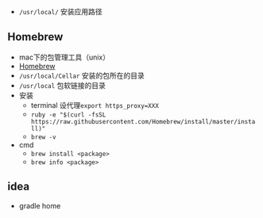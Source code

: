 
+ `/usr/local/` 安装应用路径

## Homebrew

+ mac下的包管理工具（unix）
+ [Homebrew](https://www.jianshu.com/p/934edae009e1)
+ `/usr/local/Cellar` 安装的包所在的目录
+ `/usr/local` 包软链接的目录
+ 安装
    - terminal 设代理`export https_proxy=XXX`
    - `ruby -e "$(curl -fsSL https://raw.githubusercontent.com/Homebrew/install/master/install)"`
    - `brew -v`
+ cmd
    - `brew install <package>`
    - `brew info <package>`


## idea

+ gradle home